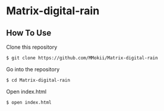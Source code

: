 # Matrix-digital-rain

## How To Use

Clone this repository
```bash
$ git clone https://github.com/MMokii/Matrix-digital-rain
```

Go into the repository
```bash
$ cd Matrix-digital-rain
```
Open index.html
```bash
$ open index.html
```

